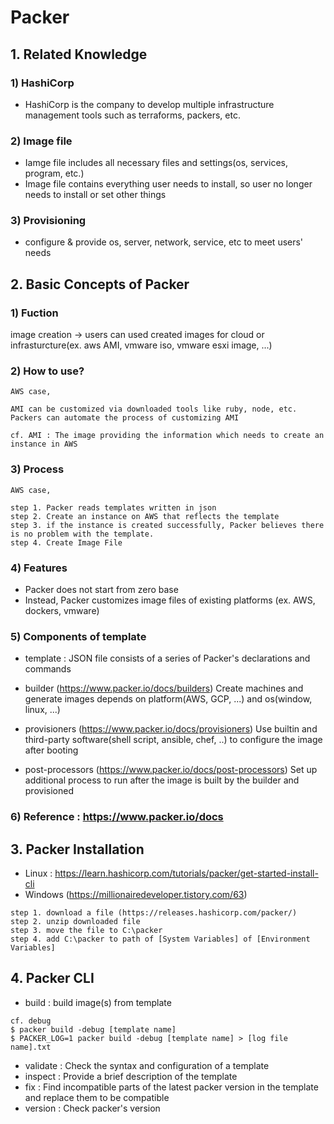 # Packer

## 1. Related Knowledge
### 1) HashiCorp 
- HashiCorp is the company to develop multiple infrastructure management tools such as terraforms, packers, etc.

### 2) Image file 
- Iamge file includes all necessary files and settings(os, services, program, etc.)
- Image file contains everything user needs to install, so user no longer needs to install or set other things

### 3) Provisioning 
- configure & provide os, server, network, service, etc to meet users' needs



## 2. Basic Concepts of Packer
### 1) Fuction 
image creation -> users can used created images for cloud or infrasturcture(ex. aws AMI, vmware iso, vmware esxi image, ...)

### 2) How to use? 
```
AWS case,

AMI can be customized via downloaded tools like ruby, node, etc.
Packers can automate the process of customizing AMI

cf. AMI : The image providing the information which needs to create an instance in AWS
```

### 3) Process 
```
AWS case,

step 1. Packer reads templates written in json
step 2. Create an instance on AWS that reflects the template
step 3. if the instance is created successfully, Packer believes there is no problem with the template.
step 4. Create Image File
```

### 4) Features
- Packer does not start from zero base
- Instead, Packer customizes image files of existing platforms (ex. AWS, dockers, vmware)

### 5) Components of template
- template : JSON file consists of a series of Packer's declarations and commands
- builder (https://www.packer.io/docs/builders)
Create machines and generate images depends on platform(AWS, GCP, ...) and os(window, linux, ...)

- provisioners (https://www.packer.io/docs/provisioners)
Use builtin and third-party software(shell script, ansible, chef, ..) to configure the image after booting

- post-processors (https://www.packer.io/docs/post-processors)
Set up additional process to run after the image is built by the builder and provisioned 

### 6) Reference : https://www.packer.io/docs



## 3. Packer Installation
- Linux : https://learn.hashicorp.com/tutorials/packer/get-started-install-cli
- Windows (https://millionairedeveloper.tistory.com/63)
```
step 1. download a file (https://releases.hashicorp.com/packer/)
step 2. unzip downloaded file 
step 3. move the file to C:\packer
step 4. add C:\packer to path of [System Variables] of [Environment Variables] 
```



## 4. Packer CLI
- build : build image(s) from template 
```
cf. debug
$ packer build -debug [template name]
$ PACKER_LOG=1 packer build -debug [template name] > [log file name].txt 

```
- validate : Check the syntax and configuration of a template
- inspect : Provide a brief description of the template
- fix : Find incompatible parts of the latest packer version in the template and replace them to be compatible 
- version : Check packer's version



